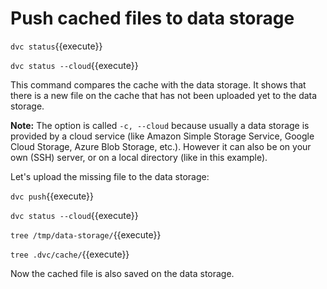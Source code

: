 # Push cached files to data storage

`dvc status`{{execute}}

`dvc status --cloud`{{execute}}

This command compares the cache with the data storage. It shows that
there is a new file on the cache that has not been uploaded yet to the
data storage.

**Note:** The option is called `-c, --cloud` because usually a data
storage is provided by a cloud service (like Amazon Simple Storage
Service, Google Cloud Storage, Azure Blob Storage, etc.). However it
can also be on your own (SSH) server, or on a local directory (like in
this example).

Let's upload the missing file to the data storage:

`dvc push`{{execute}}

`dvc status --cloud`{{execute}}

`tree /tmp/data-storage/`{{execute}}

`tree .dvc/cache/`{{execute}}

Now the cached file is also saved on the data storage.
